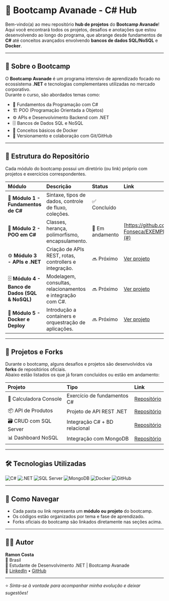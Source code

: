 # 🚀 Bootcamp Avanade - C#  Hub

Bem-vindo(a) ao meu repositório **hub de projetos** do **Bootcamp Avanade**!  
Aqui você encontrará todos os projetos, desafios e anotações que estou desenvolvendo ao longo do programa, que abrange desde fundamentos de **C#** até conceitos avançados envolvendo **bancos de dados SQL/NoSQL** e **Docker**.

---

## 🧠 Sobre o Bootcamp

O **Bootcamp Avanade** é um programa intensivo de aprendizado focado no ecossistema **.NET** e tecnologias complementares utilizadas no mercado corporativo.  
Durante o curso, são abordados temas como:

- 🧩 Fundamentos da Programação com C#  
- 🏗️ POO (Programação Orientada a Objetos)  
- ⚙️ APIs e Desenvolvimento Backend com .NET  
- 🗄️ Bancos de Dados SQL e NoSQL  
- 🐳 Conceitos básicos de Docker  
- 🧪 Versionamento e colaboração com Git/GitHub

---

## 📁 Estrutura do Repositório

Cada módulo do bootcamp possui um diretório (ou link) próprio com projetos e exercícios correspondentes.

| Módulo | Descrição | Status | Link |
|:-------|:-----------|:-------|:------|
| 🧱 **Módulo 1 - Fundamentos de C#** | Sintaxe, tipos de dados, controle de fluxo, coleções. | ✅ Concluído | [ ](#) |
| 🧭 **Módulo 2 - POO em C#** | Classes, herança, polimorfismo, encapsulamento. | 🚧 Em andamento | [https://github.com/Ramon-Fonseca/EXEMPLOEXPLORANDO.git](#) |
| ⚙️ **Módulo 3 - APIs e .NET** | Criação de APIs REST, rotas, controllers e integração. | 🔜 Próximo | [Ver projeto](#) |
| 🗄️ **Módulo 4 - Banco de Dados (SQL & NoSQL)** | Modelagem, consultas, relacionamentos e integração com C#. | 🔜 Próximo | [Ver projeto](#) |
| 🐳 **Módulo 5 - Docker e Deploy** | Introdução a containers e orquestração de aplicações. | 🔜 Próximo | [Ver projeto](#) |

---

## 🌱 Projetos e Forks

Durante o bootcamp, alguns desafios e projetos são desenvolvidos via **forks** de repositórios oficiais.  
Abaixo estão listados os que já foram concluídos ou estão em andamento:

| Projeto | Tipo | Link |
|:---------|:------|:------|
| 🧮 Calculadora Console | Exercício de fundamentos C# | [Repositório](#) |
| 📦 API de Produtos | Projeto de API REST .NET | [Repositório](#) |
| 🗃️ CRUD com SQL Server | Integração C# + BD relacional | [Repositório](#) |
| 📊 Dashboard NoSQL | Integração com MongoDB | [Repositório](#) |

---

## 🛠️ Tecnologias Utilizadas

![C#](https://img.shields.io/badge/C%23-239120?style=for-the-badge&logo=c-sharp&logoColor=white)
![.NET](https://img.shields.io/badge/.NET-512BD4?style=for-the-badge&logo=dotnet&logoColor=white)
![SQL Server](https://img.shields.io/badge/SQL%20Server-CC2927?style=for-the-badge&logo=microsoftsqlserver&logoColor=white)
![MongoDB](https://img.shields.io/badge/MongoDB-47A248?style=for-the-badge&logo=mongodb&logoColor=white)
![Docker](https://img.shields.io/badge/Docker-2496ED?style=for-the-badge&logo=docker&logoColor=white)
![GitHub](https://img.shields.io/badge/GitHub-000000?style=for-the-badge&logo=github&logoColor=white)

---

## 🧭 Como Navegar

- Cada pasta ou link representa um **módulo ou projeto** do bootcamp.  
- Os códigos estão organizados por tema e fase de aprendizado.  
- Forks oficiais do bootcamp são linkados diretamente nas seções acima.

---

## 🧑‍💻 Autor

**Ramon Costa**  
📍 Brasil  
💼 Estudante de Desenvolvimento .NET | Bootcamp Avanade  
🔗 [LinkedIn](https://www.linkedin.com/in/ramonfonseca/) • [GitHub](https://github.com/Ramon-Fonseca)

---

⭐ *Sinta-se à vontade para acompanhar minha evolução e deixar sugestões!*
